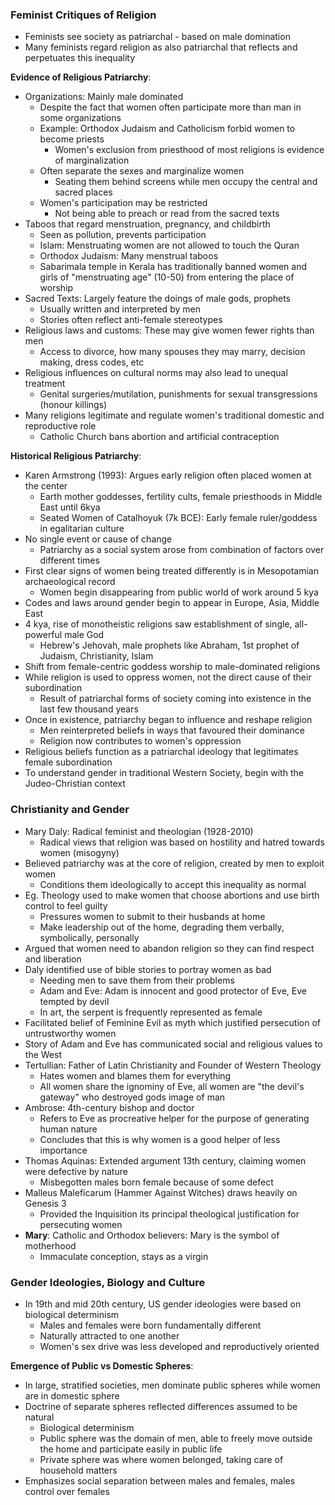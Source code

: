 ### Feminist Critiques of Religion
 - Feminists see society as patriarchal - based on male domination
 - Many feminists regard religion as also patriarchal that reflects and perpetuates this inequality

**Evidence of Religious Patriarchy**:
 - Organizations: Mainly male dominated
	 - Despite the fact that women often participate more than man in some organizations
	 - Example: Orthodox Judaism and Catholicism forbid women to become priests
		 - Women's exclusion from priesthood of most religions is evidence of marginalization
	 - Often separate the sexes and marginalize women
		 - Seating them behind screens while men occupy the central and sacred places
	 - Women's participation may be restricted
		 - Not being able to preach or read from the sacred texts
 - Taboos that regard menstruation, pregnancy, and childbirth
	 - Seen as pollution, prevents participation
	 - Islam: Menstruating women are not allowed to touch the Quran
	 - Orthodox Judaism: Many menstrual taboos
	 - Sabarimala temple in Kerala has traditionally banned women and girls of "menstruating age" (10-50) from entering the place of worship
 - Sacred Texts: Largely feature the doings of male gods, prophets
	 - Usually written and interpreted by men
	 - Stories often reflect anti-female stereotypes
 - Religious laws and customs: These may give women fewer rights than men
	 - Access to divorce, how many spouses they may marry, decision making, dress codes, etc
 - Religious influences on cultural norms may also lead to unequal treatment
	 - Genital surgeries/mutilation, punishments for sexual transgressions (honour killings)
 - Many religions legitimate and regulate women's traditional domestic and reproductive role
	 - Catholic Church bans abortion and artificial contraception

**Historical Religious Patriarchy**:
 - Karen Armstrong (1993): Argues early religion often placed women at the center
	 - Earth mother goddesses, fertility cults, female priesthoods in Middle East until 6kya
	 - Seated Women of Catalhoyuk (7k BCE): Early female ruler/goddess in egalitarian culture
 - No single event or cause of change
	 - Patriarchy as a social system arose from combination of factors over different times
 - First clear signs of women being treated differently is in Mesopotamian archaeological record
	 - Women begin disappearing from public world of work around 5 kya
 - Codes and laws around gender begin to appear in Europe, Asia, Middle East
 - 4 kya, rise of monotheistic religions saw establishment of single, all-powerful male God
	 - Hebrew's Jehovah, male prophets like Abraham, 1st prophet of Judaism, Christianity, Islam
 - Shift from female-centric goddess worship to male-dominated religions
 - While religion is used to oppress women, not the direct cause of their subordination
	 - Result of patriarchal forms of society coming into existence in the last few thousand years
 - Once in existence, patriarchy began to influence and reshape religion
	 - Men reinterpreted beliefs in ways that favoured their dominance
	 - Religion now contributes to women's oppression
 - Religious beliefs function as a patriarchal ideology that legitimates female subordination
 - To understand gender in traditional Western Society, begin with the Judeo-Christian context

### Christianity and Gender
 - Mary Daly: Radical feminist and theologian (1928-2010)
	 - Radical views that religion was based on hostility and hatred towards women (misogyny)
 - Believed patriarchy was at the core of religion, created by men to exploit women
	 - Conditions them ideologically to accept this inequality as normal
 - Eg. Theology used to make women that choose abortions and use birth control to feel guilty
	 - Pressures women to submit to their husbands at home
	 - Make leadership out of the home, degrading them verbally, symbolically, personally
 - Argued that women need to abandon religion so they can find respect and liberation
 - Daly identified use of bible stories to portray women as bad
	 - Needing men to save them from their problems
	 - Adam and Eve: Adam is innocent and good protector of Eve, Eve tempted by devil
	 - In art, the serpent is frequently represented as female
 - Facilitated belief of Feminine Evil as myth which justified persecution of untrustworthy women
 - Story of Adam and Eve has communicated social and religious values to the West
 - Tertullian: Father of Latin Christianity and Founder of Western Theology
	 - Hates women and blames them for everything
	 - All women share the ignominy of Eve, all women are "the devil's gateway" who destroyed gods image of man
 - Ambrose: 4th-century bishop and doctor
	 - Refers to Eve as procreative helper for the purpose of generating human nature
	 - Concludes that this is why women is a good helper of less importance
 - Thomas Aquinas: Extended argument 13th century, claiming women were defective by nature
	 - Misbegotten males born female because of some defect
 - Malleus Maleficarum (Hammer Against Witches) draws heavily on Genesis 3
	 - Provided the Inquisition its principal theological justification for persecuting women
 - **Mary**: Catholic and Orthodox believers: Mary is the symbol of motherhood
	 - Immaculate conception, stays as a virgin

### Gender Ideologies, Biology and Culture
 - In 19th and mid 20th century, US gender ideologies were based on biological determinism
	 - Males and females were born fundamentally different
	 - Naturally attracted to one another
	 - Women's sex drive was less developed and reproductively oriented

**Emergence of Public vs Domestic Spheres**:
 - In large, stratified societies, men dominate public spheres while women are in domestic sphere
 - Doctrine of separate spheres reflected differences assumed to be natural
	 - Biological determinism
	 - Public sphere was the domain of men, able to freely move outside the home and participate easily in public life
	 - Private sphere was where women belonged, taking care of household matters
 - Emphasizes social separation between males and females, males control over females

